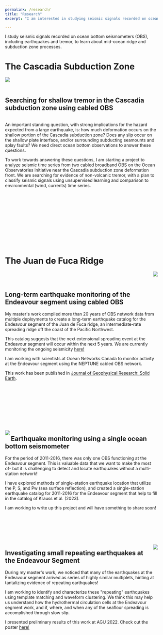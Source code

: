 ```yaml
---
permalink: /research/
title: "Research"
excerpt: "I am interested in studying seismic signals recorded on ocean bottom seismometers (OBS), including earthquakes and tremor, to learn about mid-ocean ridge and subduction zone processes."

---
```


I study seismic signals recorded on ocean bottom seismometers (OBS), including earthquakes and tremor, to learn about mid-ocean ridge and subduction zone processes.

# The Cascadia Subduction Zone

<img align="left" src="CSZ_websitefigure.jpg"> 
<br/><br/>

## Searching for shallow tremor in the Cascadia subduction zone using cabled OBS

<br/>
An important standing question, with strong implications for the hazard expected from a large earthquake, is: how much deformation occurs on the shallow portion of the Cascadia subduction zone? Does any slip occur on the shallow plate interface, and/or surrounding subducting seamounts and splay faults? We need direct ocean bottom observations to answer these questions.

To work towards answering these questions, I am starting a project to analyze seismic time series from two cabled broadband OBS on the Ocean Observatories Initiative near the Cascadia subduction zone deformation front. We are searching for evidence of non-volcanic tremor, with a plan to classify seismic signals using unsupervised learning and comparison to environmental (wind, currents) time series. 

<br/><br/><br/><br/><br/><br/><br/><br/><br/><br/>

# The Juan de Fuca Ridge

<img align="right" src="endeavour_eq_website.png"> 

<br/><br/>

## Long-term earthquake monitoring of the Endeavour segment using cabled OBS

My master's work compiled more than 20 years of OBS network data from multiple deployments to create a long-term earthquake catalog for the Endeavour segment of the Juan de Fuca ridge, an intermediate-rate spreading ridge off the coast of the Pacific Northwest. 

This catalog suggests that the next extensional spreading event at the Endeavour segment will occur within the next 5 years. We are currently monitoring the ongoing seismicity [here!](https://endeavour.ocean.washington.edu)

I am working with scientists at Ocean Networks Canada to monitor activity at the Endeavour segment using the NEPTUNE cabled OBS network.

This work has been published in [Journal of Geophysical Research: Solid Earth](https://agupubs.onlinelibrary.wiley.com/doi/full/10.1029/2022JB025662).

<br/><br/><br/><br/><br/><br/><br/><br/>

<img align="left" src="endeavour_ss_website.png"> 

## Earthquake monitoring using a single ocean bottom seismometer

For the period of 2011-2016, there was only one OBS functioning at the Endeavour segment. This is valuable data that we want to make the most of- but it is challenging to detect and locate earthquakes without a multi-station network!

I have explored methods of single-station earthquake location that utilize the P, S, and Pw (sea surface reflection), and created a single-station earthquake catalog for 2011-2016 for the Endeavour segment that help to fill in the catalog of Krauss et al. (2023).

I am working to write up this project and will have something to share soon!

<br/><br/><br/><br/><br/>

<img align="right" src="endeavour_repeating_website.jpg"> 

## Investigating small repeating earthquakes at the Endeavour Segment

During my master's work, we noticed that many of the earthquakes at the Endeavour segment arrived as series of highly similar multiplets, hinting at tantalizing evidence of repeating earthquakes! 

I am working to identify and characterize these "repeating" earthquakes using template matching and waveform clustering. We think this may help us understand how the hydrothermal circulation cells at the Endeavour segment work, and if, where, and when any of the seafloor spreading is accomplished through slow slip. 

I presented preliminary results of this work at AGU 2022. Check out the poster [here!](https://agu2022fallmeeting-agu.ipostersessions.com/Default.aspx?s=F4-1D-76-03-58-59-8C-6B-34-41-95-91-64-BB-1C-6C)



